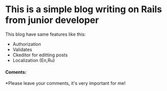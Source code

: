 # This is a simple blog writing on Rails from junior developer

This blog have same features like this:

  - Authorization
  - Validates
  - Ckeditor for editting posts
  - Localization (En,Ru)



#### Coments:
*Please leave your comments, it's very important for me!